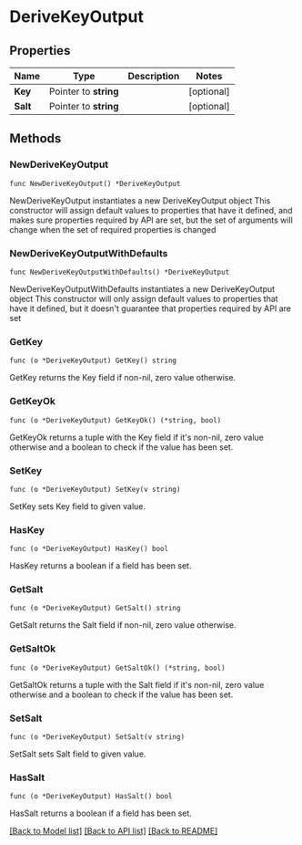 # DeriveKeyOutput

## Properties

Name | Type | Description | Notes
------------ | ------------- | ------------- | -------------
**Key** | Pointer to **string** |  | [optional] 
**Salt** | Pointer to **string** |  | [optional] 

## Methods

### NewDeriveKeyOutput

`func NewDeriveKeyOutput() *DeriveKeyOutput`

NewDeriveKeyOutput instantiates a new DeriveKeyOutput object
This constructor will assign default values to properties that have it defined,
and makes sure properties required by API are set, but the set of arguments
will change when the set of required properties is changed

### NewDeriveKeyOutputWithDefaults

`func NewDeriveKeyOutputWithDefaults() *DeriveKeyOutput`

NewDeriveKeyOutputWithDefaults instantiates a new DeriveKeyOutput object
This constructor will only assign default values to properties that have it defined,
but it doesn't guarantee that properties required by API are set

### GetKey

`func (o *DeriveKeyOutput) GetKey() string`

GetKey returns the Key field if non-nil, zero value otherwise.

### GetKeyOk

`func (o *DeriveKeyOutput) GetKeyOk() (*string, bool)`

GetKeyOk returns a tuple with the Key field if it's non-nil, zero value otherwise
and a boolean to check if the value has been set.

### SetKey

`func (o *DeriveKeyOutput) SetKey(v string)`

SetKey sets Key field to given value.

### HasKey

`func (o *DeriveKeyOutput) HasKey() bool`

HasKey returns a boolean if a field has been set.

### GetSalt

`func (o *DeriveKeyOutput) GetSalt() string`

GetSalt returns the Salt field if non-nil, zero value otherwise.

### GetSaltOk

`func (o *DeriveKeyOutput) GetSaltOk() (*string, bool)`

GetSaltOk returns a tuple with the Salt field if it's non-nil, zero value otherwise
and a boolean to check if the value has been set.

### SetSalt

`func (o *DeriveKeyOutput) SetSalt(v string)`

SetSalt sets Salt field to given value.

### HasSalt

`func (o *DeriveKeyOutput) HasSalt() bool`

HasSalt returns a boolean if a field has been set.


[[Back to Model list]](../README.md#documentation-for-models) [[Back to API list]](../README.md#documentation-for-api-endpoints) [[Back to README]](../README.md)


